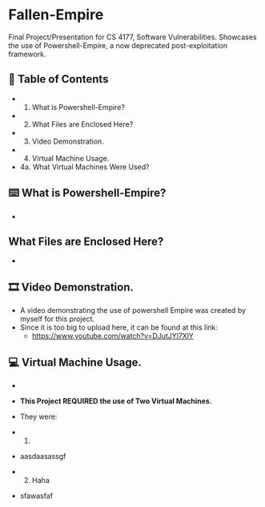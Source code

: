 # Fallen-Empire
Final Project/Presentation for CS 4177, Software Vulnerabilities. Showcases the use of Powershell-Empire, a now deprecated post-exploitation framework.

## 🔎 Table of Contents

* 1. What is Powershell-Empire?
* 2. What Files are Enclosed Here?
* 3. Video Demonstration.
* 4. Virtual Machine Usage.
 * 4a. What Virtual Machines Were Used?

## ⌨️ What is Powershell-Empire? 

*

## What Files are Enclosed Here?

*

## 🎞️ Video Demonstration.

* A video demonstrating the use of powershell Empire was created by myself for this project.
* Since it is too big to upload here, it can be found at this link:
  * https://www.youtube.com/watch?v=DJutJYl7XlY 

## 💻 Virtual Machine Usage.

*

 * **This Project REQUIRED the use of Two Virtual Machines.**
 * They were:
  * 1. 
   * aasdaasassgf
  * 2. Haha
   * sfawasfaf
